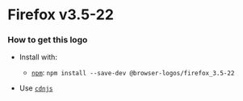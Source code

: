 # Firefox v3.5-22

### How to get this logo

* Install with:
  * [`npm`](https://www.npmjs.com/): `npm install --save-dev @browser-logos/firefox_3.5-22`

* Use [`cdnjs`](https://cdnjs.com/libraries/browser-logos)
